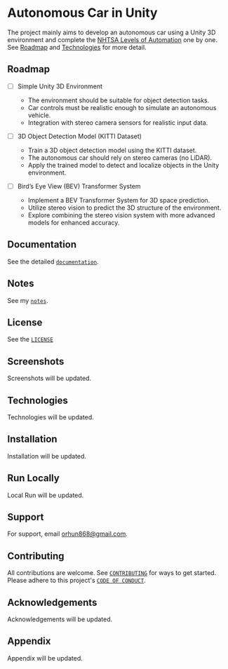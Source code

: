 
# Autonomous Car in Unity

The project mainly aims to develop an autonomous car using a Unity 3D environment and complete the [NHTSA Levels of Automation](https://www.nhtsa.gov/sites/nhtsa.gov/files/2022-05/Level-of-Automation-052522-tag.pdf) one by one. See [Roadmap](#roadmap) and [Technologies](#technologies) for more detail.

## Roadmap

- [ ] Simple Unity 3D Environment
  - The environment should be suitable for object detection tasks.
  - Car controls must be realistic enough to simulate an autonomous vehicle.
  - Integration with stereo camera sensors for realistic input data.

- [ ] 3D Object Detection Model (KITTI Dataset)
  - Train a 3D object detection model using the KITTI dataset.
  - The autonomous car should rely on stereo cameras (no LiDAR).
  - Apply the trained model to detect and localize objects in the Unity environment.

- [ ] Bird’s Eye View (BEV) Transformer System
  - Implement a BEV Transformer System for 3D space prediction.
  - Utilize stereo vision to predict the 3D structure of the environment.
  - Explore combining the stereo vision system with more advanced models for enhanced accuracy.

## Documentation

See the detailed [`documentation`](documentaion.html).

## Notes

See my [`notes`](https://www.notion.so/elymsyr0000/autonomous-systems-python-13652999cef8802a943ae7a23eb94d25?pvs=4).

## License

See the [`LICENSE`](LICENSE)

## Screenshots

Screenshots will be updated.

## Technologies

Technologies will be updated.

## Installation

Installation will be updated.

## Run Locally

Local Run will be updated.

## Support

For support, email [orhun868@gmail.com](mailto:orhun868@gmail.com).

## Contributing

All contributions are welcome. 
See [`CONTRIBUTING`](CONTRIBUTING.md) for ways to get started.
Please adhere to this project's [`CODE OF CONDUCT`](CODEOFCONDUCT.md).

## Acknowledgements

Acknowledgements will be updated.

## Appendix

Appendix will be updated.
